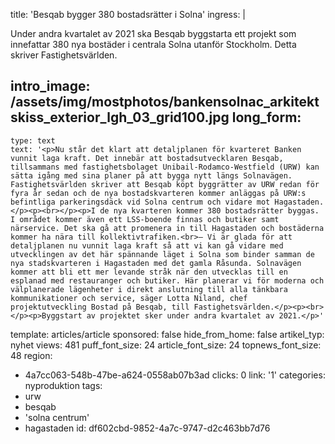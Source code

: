 title: 'Besqab bygger 380 bostadsrätter i Solna'
ingress: |
  <p>Under andra kvartalet av 2021 ska Besqab byggstarta ett projekt som innefattar 380 nya bostäder i centrala Solna utanför Stockholm. Detta skriver Fastighetsvärlden.
  </p>
  
intro_image: /assets/img/mostphotos/bankensolnac_arkitektskiss_exterior_lgh_03_grid100.jpg
long_form:
  -
    type: text
    text: '<p>Nu står det klart att detaljplanen för kvarteret Banken vunnit laga kraft. Det innebär att bostadsutvecklaren Besqab, tillsammans med fastighetsbolaget Unibail-Rodamco-Westfield (URW) kan sätta igång med sina planer på att bygga nytt längs Solnavägen. Fastighetsvärlden skriver att Besqab köpt byggrätter av URW redan för fyra år sedan och de nya bostadskvarteren kommer anläggas på URW:s befintliga parkeringsdäck vid Solna centrum och vidare mot Hagastaden.</p><p><br></p><p>I de nya kvarteren kommer 380 bostadsrätter byggas. I området kommer även ett LSS-boende finnas och butiker samt närservice. Det ska gå att promenera in till Hagastaden och bostäderna kommer ha nära till kollektivtrafiken.<br>– Vi är glada för att detaljplanen nu vunnit laga kraft så att vi kan gå vidare med utvecklingen av det här spännande läget i Solna som binder samman de nya stadskvarteren i Hagastaden med det gamla Råsunda. Solnavägen kommer att bli ett mer levande stråk när den utvecklas till en esplanad med restauranger och butiker. Här planerar vi för moderna och välplanerade lägenheter i direkt anslutning till alla tänkbara kommunikationer och service, säger Lotta Niland, chef projektutveckling Bostad på Besqab, till Fastighetsvärlden.</p><p><br></p><p>Byggstart av projektet sker under andra kvartalet av 2021.</p>'
template: articles/article
sponsored: false
hide_from_home: false
artikel_typ: nyhet
views: 481
puff_font_size: 24
article_font_size: 24
topnews_font_size: 48
region:
  - 4a7cc063-548b-47be-a624-0558ab07b3ad
clicks: 0
link: '1'
categories: nyproduktion
tags:
  - urw
  - besqab
  - 'solna centrum'
  - hagastaden
id: df602cbd-9852-4a7c-9747-d2c463bb7d76
